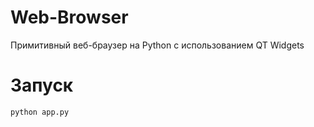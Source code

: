 # Web-Browser
Примитивный веб-браузер на Python с использованием QT Widgets

# Запуск
```python app.py```
